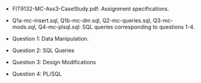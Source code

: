 - FIT9132-MC-Ass3-CaseStudy.pdf: Assignment specifications.
- Q1a-mc-insert.sql, Q1b-mc-dm.sql, Q2-mc-queries.sql, Q3-mc-mods.sql, Q4-mc-plsql.sql: SQL queries corresponding to questions 1-4.

- Question 1: Data Manipulation.
- Question 2: SQL Queries
- Question 3: Design Modifications
- Question 4: PL/SQL 

